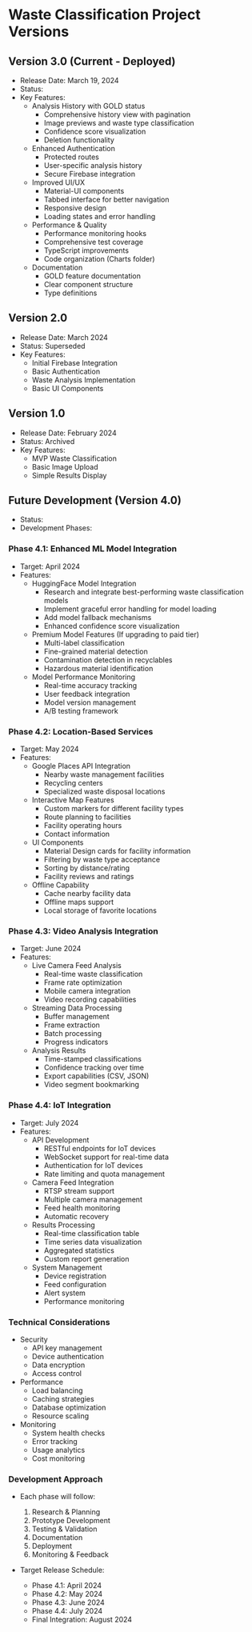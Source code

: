 # Waste Classification Project Versions

## Version 3.0 (Current - Deployed)
- Release Date: March 19, 2024
- Status: 
- Key Features:
  - Analysis History with GOLD status
    - Comprehensive history view with pagination
    - Image previews and waste type classification
    - Confidence score visualization
    - Deletion functionality
  - Enhanced Authentication
    - Protected routes
    - User-specific analysis history
    - Secure Firebase integration
  - Improved UI/UX
    - Material-UI components
    - Tabbed interface for better navigation
    - Responsive design
    - Loading states and error handling
  - Performance & Quality
    - Performance monitoring hooks
    - Comprehensive test coverage
    - TypeScript improvements
    - Code organization (Charts folder)
  - Documentation
    - GOLD feature documentation
    - Clear component structure
    - Type definitions

## Version 2.0
- Release Date: March 2024
- Status: Superseded
- Key Features:
  - Initial Firebase Integration
  - Basic Authentication
  - Waste Analysis Implementation
  - Basic UI Components

## Version 1.0
- Release Date: February 2024
- Status: Archived
- Key Features:
  - MVP Waste Classification
  - Basic Image Upload
  - Simple Results Display

## Future Development (Version 4.0)
- Status: 
- Development Phases:

### Phase 4.1: Enhanced ML Model Integration
- Target: April 2024
- Features:
  - HuggingFace Model Integration
    - Research and integrate best-performing waste classification models
    - Implement graceful error handling for model loading
    - Add model fallback mechanisms
    - Enhanced confidence score visualization
  - Premium Model Features (If upgrading to paid tier)
    - Multi-label classification
    - Fine-grained material detection
    - Contamination detection in recyclables
    - Hazardous material identification
  - Model Performance Monitoring
    - Real-time accuracy tracking
    - User feedback integration
    - Model version management
    - A/B testing framework

### Phase 4.2: Location-Based Services
- Target: May 2024
- Features:
  - Google Places API Integration
    - Nearby waste management facilities
    - Recycling centers
    - Specialized waste disposal locations
  - Interactive Map Features
    - Custom markers for different facility types
    - Route planning to facilities
    - Facility operating hours
    - Contact information
  - UI Components
    - Material Design cards for facility information
    - Filtering by waste type acceptance
    - Sorting by distance/rating
    - Facility reviews and ratings
  - Offline Capability
    - Cache nearby facility data
    - Offline maps support
    - Local storage of favorite locations

### Phase 4.3: Video Analysis Integration
- Target: June 2024
- Features:
  - Live Camera Feed Analysis
    - Real-time waste classification
    - Frame rate optimization
    - Mobile camera integration
    - Video recording capabilities
  - Streaming Data Processing
    - Buffer management
    - Frame extraction
    - Batch processing
    - Progress indicators
  - Analysis Results
    - Time-stamped classifications
    - Confidence tracking over time
    - Export capabilities (CSV, JSON)
    - Video segment bookmarking

### Phase 4.4: IoT Integration
- Target: July 2024
- Features:
  - API Development
    - RESTful endpoints for IoT devices
    - WebSocket support for real-time data
    - Authentication for IoT devices
    - Rate limiting and quota management
  - Camera Feed Integration
    - RTSP stream support
    - Multiple camera management
    - Feed health monitoring
    - Automatic recovery
  - Results Processing
    - Real-time classification table
    - Time series data visualization
    - Aggregated statistics
    - Custom report generation
  - System Management
    - Device registration
    - Feed configuration
    - Alert system
    - Performance monitoring

### Technical Considerations
- Security
  - API key management
  - Device authentication
  - Data encryption
  - Access control
- Performance
  - Load balancing
  - Caching strategies
  - Database optimization
  - Resource scaling
- Monitoring
  - System health checks
  - Error tracking
  - Usage analytics
  - Cost monitoring

### Development Approach
- Each phase will follow:
  1. Research & Planning
  2. Prototype Development
  3. Testing & Validation
  4. Documentation
  5. Deployment
  6. Monitoring & Feedback

- Target Release Schedule:
  - Phase 4.1: April 2024
  - Phase 4.2: May 2024
  - Phase 4.3: June 2024
  - Phase 4.4: July 2024
  - Final Integration: August 2024
